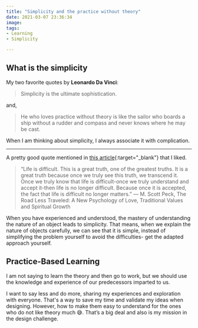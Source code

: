 ```yaml
---
title: "Simplicity and the practice without theory"
date: 2021-03-07 23:36:34
image: 
tags:
- Learning
- Simplicity

---
```

## What is the simplicity

My two favorite quotes by **Leonardo Da Vinci**: 
> Simplicity is the ultimate sophistication.

and,

> He who loves practice without theory is like the sailor who boards a ship without a rudder and compass and never knows where he may be cast.

When I am thinking about simplicity, I always associate it with complication.

---
A pretty good quote mentioned in [this article](https://spiderum.com/bai-dang/Suy-nghi-don-gian-khong-giup-cuoc-song-cua-ban-don-gian-8w0){:target="_blank"} that I liked.

> “Life is difficult. This is a great truth, one of the greatest truths. It is a great truth because once we truly see this truth, we transcend it. Once we truly know that life is difficult-once we truly understand and accept it-then life is no longer difficult. Because once it is accepted, the fact that life is difficult no longer matters.” ― M. Scott Peck, The Road Less Traveled: A New Psychology of Love, Traditional Values and Spiritual Growth

When you have experienced and understood, the mastery of understanding the nature of an object leads to simplicity. That means, when we explain the nature of objects carefully, we can see that it is simple, instead of simplifying the problem yourself to avoid the difficulties- get the adapted approach yourself.

## Practice-Based Learning

I am not saying to learn the theory and then go to work, but we should use the knowledge and experience of our predecessors imparted to us.

I want to say less and do more, sharing my experiences and exploration with everyone. That's a way to save my time and validate my ideas when designing. However, how to make them easy to understand for the ones who do not like theory much 😅. That’s a big deal and also is my mission in the design challenge.
